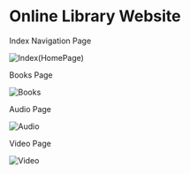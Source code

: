 # Online Library Website

Index Navigation Page

![Index(HomePage)](https://github.com/MohamedShahbaaz/Frontend_Projects/assets/111191730/3f5e6b25-9561-4676-8167-7c8ba90ac8ba)

Books Page

![Books](https://github.com/MohamedShahbaaz/Frontend_Projects/assets/111191730/339de1a4-cb12-4ea1-b76a-0ac2a83c7b10)

Audio Page

![Audio](https://github.com/MohamedShahbaaz/Frontend_Projects/assets/111191730/78e4485d-61b7-421b-aa13-d633fb517e16)

Video Page

![Video](https://github.com/MohamedShahbaaz/Frontend_Projects/assets/111191730/c6c1961a-010a-46f9-be94-1b8769ccac0c)
